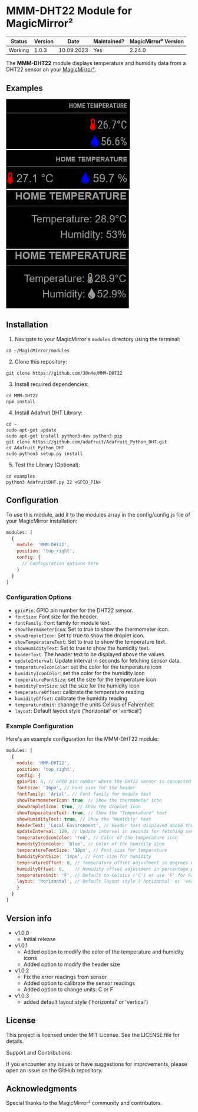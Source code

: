 # MMM-DHT22 Module for MagicMirror²

| Status  | Version | Date       | Maintained? |MagicMirror² Version |
| ------- | ------- | ---------- | ----------- |-------------------- |
| Working | 1.0.3   | 10.09.2023 | Yes         | 2.24.0              |

The **MMM-DHT22** module displays temperature and humidity data from a DHT22 sensor on your [MagicMirror²](https://magicmirror.builders/).

## Examples

![screenshot_01](img/screenshot_01.png)
![screenshot_02](img/screenshot_02.png)
![screenshot_03](img/screenshot_03.png)
![screenshot_04](img/screenshot_04.png)

## Installation

1. Navigate to your MagicMirror's `modules` directory using the terminal:
  ```shell
  cd ~/MagicMirror/modules
  ```
2. Clone this repository:

  ```shell
  git clone https://github.com/J0n4e/MMM-DHT22
  ```

3. Install required dependencies:

  ```shell
  cd MMM-DHT22
  npm install
  ```

4. Install Adafruit DHT Library:

  ```shell
  cd ~
  sudo apt-get update
  sudo apt-get install python3-dev python3-pip
  git clone https://github.com/adafruit/Adafruit_Python_DHT.git
  cd Adafruit_Python_DHT
  sudo python3 setup.py install
  ```

5. Test the Library (Optional):

  ```shell
  cd examples
  python3 AdafruitDHT.py 22 <GPIO_PIN>
  ```

## Configuration

To use this module, add it to the modules array in the config/config.js file of your MagicMirror installation:

```javascript
modules: [
  {
    module: 'MMM-DHT22',
    position: 'top_right',
    config: {
      // Configuration options here
    }
  }
]
```

### Configuration Options

* `gpioPin`: GPIO pin number for the DHT22 sensor.
* `fontSize`: Font size for the header.
* `fontFamily`: Font family for module text.
* `showThermometerIcon`: Set to true to show the thermometer icon.
* `showDropletIcon`: Set to true to show the droplet icon.
* `showTemperatureText`: Set to true to show the temperature text.
* `showHumidityText`: Set to true to show the humidity text.
* `headerText`: The header text to be displayed above the values.
* `updateInterval`: Update interval in seconds for fetching sensor data.
* `temperatureIconColor`: set the color for the temperature icon
* `humidityIconColor`: set the color for the humidity icon
* `temperatureFontSize`: set the size for the temperature icon
* `humidityFontSize`: set the size for the humidity icon
* `temperatureOffset`: calibrate the temperature reading
* `humidityOffset`: calibrate the humidity reading
* `temperatureUnit`: channge the units Celsius of Fahrenheit
* `layout`: Default layout style ('horizontal' or 'vertical')

### Example Configuration

Here's an example configuration for the MMM-DHT22 module:

```javascript
modules: [
  {
    module: 'MMM-DHT22',
    position: 'top_right',
    config: {
    gpioPin: 6, // GPIO pin number where the DHT22 sensor is connected
    fontSize: '16px', // Font size for the header
    fontFamily: 'Arial', // Font family for module text
    showThermometerIcon: true, // Show the thermometer icon
    showDropletIcon: true, // Show the droplet icon
    showTemperatureText: true, // Show the "Temperature" text
    showHumidityText: true, // Show the "Humidity" text
    headerText: 'Local Environment', // Header text displayed above the values
    updateInterval: 120, // Update interval in seconds for fetching sensor data
    temperatureIconColor: 'red', // Color of the temperature icon
    humidityIconColor: 'blue', // Color of the humidity icon
    temperatureFontSize: '18px', // Font size for temperature
    humidityFontSize: '14px', // Font size for humidity
    temperatureOffset: 0, // Temperature offset adjustment in degrees Celsius
    humidityOffset: 0,    // Humidity offset adjustment in percentage points
    temperatureUnit: 'F', // Default to Celsius ('C') or use 'F' for Fahrenheit
    layout: 'horizontal', // Default layout style ('horizontal' or 'vertical')
    }
  }
]
```

## Version info

* v1.0.0
  * Initial release
* v1.0.1
  * Added option to modify the color of the temperature and humidity icons
  * Added option to modify the header size
* v1.0.2
  * Fix the error readings from sensor
  * Added option to calibrate the sensor readings
  * Added option to change units: C or F
* v1.0.3
  * added default layout style ('horizontal' or 'vertical')

## License

This project is licensed under the MIT License. See the LICENSE file for details.

Support and Contributions:

If you encounter any issues or have suggestions for improvements, please open an issue on the GitHub repository.

## Acknowledgments

Special thanks to the MagicMirror² community and contributors.
